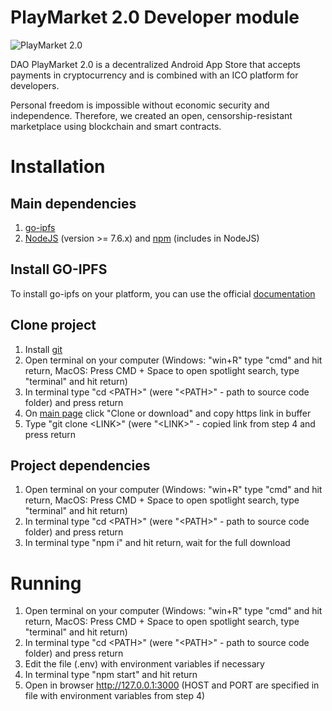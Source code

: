 # PlayMarket 2.0 Developer module

![PlayMarket 2.0](https://github.com/CryptonStudio/PlayMarket-2.0-App/blob/master/docs/photo/pm_logo.png)

DAO PlayMarket 2.0 is a decentralized Android App Store that accepts payments in cryptocurrency and is combined with an ICO platform for developers.


Personal freedom is impossible without economic security and independence. Therefore, we created an open, censorship-resistant marketplace using blockchain and smart contracts.


# Installation
## Main dependencies
1. [go-ipfs](https://github.com/ipfs/go-ipfs) 
2. [NodeJS](https://nodejs.org/en/download/) (version >= 7.6.x) and [npm](https://www.npmjs.com/get-npm) (includes in NodeJS)

## Install GO-IPFS
To install go-ipfs on your platform, you can use the official [documentation](https://docs.ipfs.io/introduction/install/)

## Clone project
1. Install [git](https://git-scm.com/)
2. Open terminal on your computer (Windows: "win+R" type "cmd" and hit return, MacOS: Press CMD + Space to open spotlight search, type "terminal" and hit return)
3. In terminal type "cd \<PATH\>" (were "\<PATH\>" - path to source code folder) and press return
4. On [main page](https://github.com/CryptonStudio/PlayMarket-2.0-Developer) click "Clone or download" and copy https link in buffer
5. Type "git clone \<LINK\>" (were "\<LINK\>" - copied link from step 4 and press return

## Project dependencies
1. Open terminal on your computer (Windows: "win+R" type "cmd" and hit return, MacOS: Press CMD + Space to open spotlight search, type "terminal" and hit return)
2. In terminal type "cd \<PATH\>" (were "\<PATH\>" - path to source code folder) and press return
3. In terminal type "npm i" and hit return, wait for the full download

# Running
1. Open terminal on your computer (Windows: "win+R" type "cmd" and hit return, MacOS: Press CMD + Space to open spotlight search, type "terminal" and hit return)
2. In terminal type "cd \<PATH\>" (were "\<PATH\>" - path to source code folder) and press return
3. Edit the file (.env) with environment variables if necessary
4. In terminal type "npm start" and hit return
5. Open in browser <http://127.0.0.1:3000> (HOST and PORT are specified in file with environment variables from step 4)
